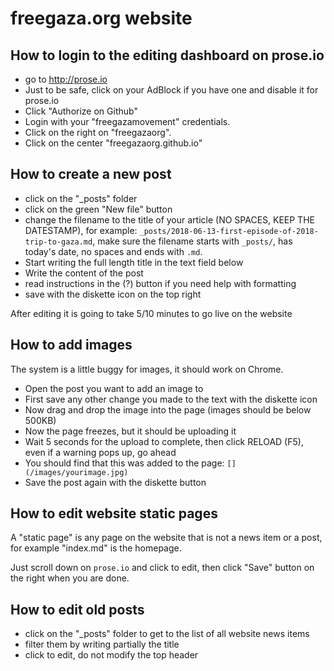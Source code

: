 freegaza.org website
====================

## How to login to the editing dashboard on prose.io

* go to http://prose.io
* Just to be safe, click on your AdBlock if you have one and disable it for prose.io
* Click "Authorize on Github"
* Login with your "freegazamovement" credentials.
* Click on the right on "freegazaorg".
* Click on the center "freegazaorg.github.io"

## How to create a new post

* click on the "_posts" folder
* click on the green "New file" button
* change the filename to the title of your article (NO SPACES, KEEP
THE DATESTAMP), for example: `_posts/2018-06-13-first-episode-of-2018-trip-to-gaza.md`, make sure the filename starts with `_posts/`, has today's date, no spaces and ends with `.md`.
* Start writing the full length title in the text field below
* Write the content of the post
* read instructions in the (?) button if you need help with formatting
* save with the diskette icon on the top right

After editing it is going to take 5/10 minutes to go live on the website

## How to add images

The system is a little buggy for images, it should work on Chrome.

* Open the post you want to add an image to
* First save any other change you made to the text with the diskette icon
* Now drag and drop the image into the page (images should be below 500KB)
* Now the page freezes, but it should be uploading it
* Wait 5 seconds for the upload to complete, then click RELOAD (F5), even if
a warning pops up, go ahead
* You should find that this was added to the page: `[](/images/yourimage.jpg)`
* Save the post again with the diskette button

## How to edit website static pages

A "static page" is any page on the website that is not a news item or a post,
for example "index.md" is the
homepage.

Just scroll down on `prose.io` and click to edit, then click "Save" button on the right when
you are done.

## How to edit old posts

* click on the "_posts" folder to get to the list of all website news items
* filter them by writing partially the title
* click to edit, do not modify the top header

